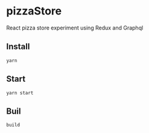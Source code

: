 # pizzaStore
React pizza store experiment using Redux and Graphql

## Install
`yarn`

## Start
`yarn start`

## Buil
`build`
